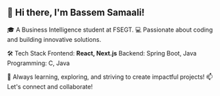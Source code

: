 

## 👋 Hi there, I'm Bassem Samaali!
🎓 A Business Intelligence student at FSEGT.
💻 Passionate about coding and building innovative solutions.

🛠️ Tech Stack
Frontend: **React, Next.js**
Backend: Spring Boot, Java
Programming: C, Java

🌟 Always learning, exploring, and striving to create impactful projects!
📫 Let's connect and collaborate!

<!--
**samaalibassem123/samaalibassem123** is a ✨ _special_ ✨ repository because its `README.md` (this file) appears on your GitHub profile.

Here are some ideas to get you started:

- 🔭 I’m currently working on ...
- 🌱 I’m currently learning ...
- 👯 I’m looking to collaborate on ...
- 🤔 I’m looking for help with ...
- 💬 Ask me about ...
- 📫 How to reach me: ...
- 😄 Pronouns: ...
- ⚡ Fun fact: ...
-->
